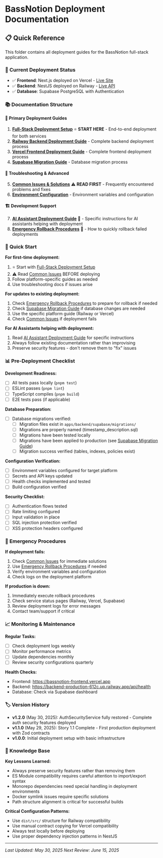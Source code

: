 # BassNotion Deployment Documentation

## 📋 Quick Reference

This folder contains all deployment guides for the BassNotion full-stack application.

### 🎯 Current Deployment Status

- ✅ **Frontend**: Next.js deployed on Vercel - [Live Site](https://bassnotion-frontend.vercel.app)
- ✅ **Backend**: NestJS deployed on Railway - [Live API](https://backend-production-612c.up.railway.app)
- ✅ **Database**: Supabase PostgreSQL with Authentication

### 📚 Documentation Structure

#### 🚀 **Primary Deployment Guides**

1. **[Full-Stack Deployment Setup](./Full-Stack-Setup.md)** ⭐ **START HERE** - End-to-end deployment for both services
2. **[Railway Backend Deployment Guide](./Railway-Backend-Deployment.md)** - Complete backend deployment process
3. **[Vercel Frontend Deployment Guide](./Vercel-Frontend-Deployment.md)** - Complete frontend deployment process
4. **[Supabase Migration Guide](./Supabase-Migration-Guide.md)** - Database migration process

#### 🔧 **Troubleshooting & Advanced**

5. **[Common Issues & Solutions](./Common-Issues.md)** ⚠️ **READ FIRST** - Frequently encountered problems and fixes
6. **[Environment Configuration](./Environment-Setup.md)** - Environment variables and configuration

#### 🏗️ **Development Support**

7. **[AI Assistant Deployment Guide](./AI-Assistant-Deployment-Guide.md)** 🤖 - Specific instructions for AI assistants helping with deployment
8. **[Emergency Rollback Procedures](./Emergency-Rollback-Procedures.md)** 🚨 - How to quickly rollback failed deployments

### 🎯 Quick Start

**For first-time deployment:**

1. ⭐ Start with [Full-Stack Deployment Setup](./Full-Stack-Setup.md)
2. ⚠️ Read [Common Issues](./Common-Issues.md) BEFORE deploying
3. Follow platform-specific guides as needed
4. Use troubleshooting docs if issues arise

**For updates to existing deployment:**

1. Check [Emergency Rollback Procedures](./Emergency-Rollback-Procedures.md) to prepare for rollback if needed
2. Check [Supabase Migration Guide](./Supabase-Migration-Guide.md) if database changes are needed
3. Use the specific platform guide (Railway or Vercel)
4. Check [Common Issues](./Common-Issues.md) if deployment fails

**For AI Assistants helping with deployment:**

1. Read [AI Assistant Deployment Guide](./AI-Assistant-Deployment-Guide.md) for specific instructions
2. Always follow existing documentation rather than improvising
3. Preserve security features - don't remove them to "fix" issues

### 📊 Pre-Deployment Checklist

**Development Readiness:**
- [ ] All tests pass locally (`pnpm test`)
- [ ] ESLint passes (`pnpm lint`)
- [ ] TypeScript compiles (`pnpm build`)
- [ ] E2E tests pass (if applicable)

**Database Preparation:**
- [ ] Database migrations verified:
  - [ ] Migration files exist in `apps/backend/supabase/migrations/`
  - [ ] Migrations are properly named (timestamp_description.sql)
  - [ ] Migrations have been tested locally
  - [ ] Migrations have been applied to production (see [Supabase Migration Guide](./Supabase-Migration-Guide.md))
  - [ ] Migration success verified (tables, indexes, policies exist)

**Configuration Verification:**
- [ ] Environment variables configured for target platform
- [ ] Secrets and API keys updated
- [ ] Health checks implemented and tested
- [ ] Build configuration verified

**Security Checklist:**
- [ ] Authentication flows tested
- [ ] Rate limiting configured
- [ ] Input validation in place
- [ ] SQL injection protection verified
- [ ] XSS protection headers configured

### 🚨 Emergency Procedures

**If deployment fails:**

1. Check [Common Issues](./Common-Issues.md) for immediate solutions
2. Use [Emergency Rollback Procedures](./Emergency-Rollback-Procedures.md) if needed
3. Verify environment variables and configuration
4. Check logs on the deployment platform

**If production is down:**

1. Immediately execute rollback procedures
2. Check service status pages (Railway, Vercel, Supabase)
3. Review deployment logs for error messages
4. Contact team/support if critical

### 📈 Monitoring & Maintenance

**Regular Tasks:**
- [ ] Check deployment logs weekly
- [ ] Monitor performance metrics
- [ ] Update dependencies monthly
- [ ] Review security configurations quarterly

**Health Checks:**
- Frontend: https://bassnotion-frontend.vercel.app
- Backend: https://backend-production-612c.up.railway.app/api/health
- Database: Check via Supabase dashboard

### 🏷️ Version History

- **v1.2.0** (May 30, 2025): AuthSecurityService fully restored - Complete auth security features deployed
- **v1.1.0** (May 29, 2025): Story 1.1 Complete - First production deployment with Zod contracts
- **v1.0.0**: Initial deployment setup with basic infrastructure

### 🧠 Knowledge Base

**Key Lessons Learned:**
- Always preserve security features rather than removing them
- ES Module compatibility requires careful attention to import/export syntax
- Monorepo dependencies need special handling in deployment environments
- Docker symlink issues require specific solutions
- Path structure alignment is critical for successful builds

**Critical Configuration Patterns:**
- Use `dist/src/` structure for Railway compatibility
- Use manual contract copying for Vercel compatibility
- Always test locally before deploying
- Use proper dependency injection patterns in NestJS

---

_Last Updated: May 30, 2025_
_Next Review: June 15, 2025_
